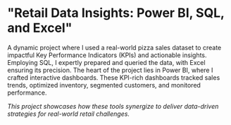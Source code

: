 # "Retail Data Insights: Power BI, SQL, and Excel" 
A dynamic project where I used a real-world pizza sales dataset to create impactful Key Performance Indicators (KPIs) and actionable insights.
Employing SQL, I expertly prepared and queried the data, with Excel ensuring its precision. 
The heart of the project lies in Power BI, where I crafted interactive dashboards. 
These KPI-rich dashboards tracked sales trends, optimized inventory, segmented customers, and monitored performance. 

_This project showcases how these tools synergize to deliver data-driven strategies for real-world retail challenges._

